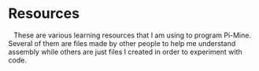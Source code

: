 # Resources
&ensp; These are various learning resources that I am using to program Pi-Mine. Several of them are files made by other people to help me understand assembly while others are just files I created in order to experiment with code.
